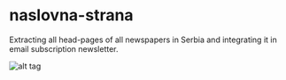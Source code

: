 naslovna-strana
===============

Extracting all head-pages of all newspapers in Serbia and integrating it in email  subscription newsletter. 


![alt tag](http://i.imgur.com/xF1hlc2.png)
